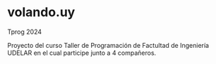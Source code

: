 # volando.uy
Tprog 2024

Proyecto del curso Taller de Programación de Factultad de Ingeniería UDELAR en el cual participe junto a 4 compañeros.
